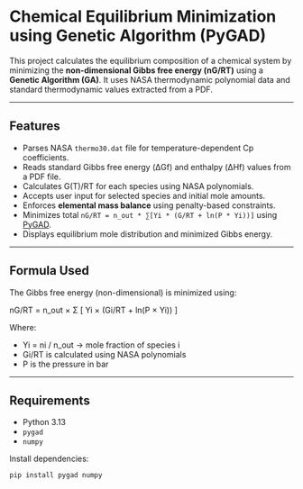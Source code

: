 # Chemical Equilibrium Minimization using Genetic Algorithm (PyGAD)

This project calculates the equilibrium composition of a chemical system by minimizing the **non-dimensional Gibbs free energy (nG/RT)** using a **Genetic Algorithm (GA)**. It uses NASA thermodynamic polynomial data and standard thermodynamic values extracted from a PDF.

---

## Features

-  Parses NASA `thermo30.dat` file for temperature-dependent Cp coefficients.
-  Reads standard Gibbs free energy (ΔGf) and enthalpy (ΔHf) values from a PDF file.
-  Calculates G(T)/RT for each species using NASA polynomials.
-  Accepts user input for selected species and initial mole amounts.
-  Enforces **elemental mass balance** using penalty-based constraints.
-  Minimizes total `nG/RT = n_out * ∑[Yi * (G/RT + ln(P * Yi))]` using [PyGAD](https://github.com/ahmedfgad/GeneticAlgorithmPython).
-  Displays equilibrium mole distribution and minimized Gibbs energy.

---

## Formula Used

The Gibbs free energy (non-dimensional) is minimized using:

nG/RT = n_out × Σ [ Yi × (Gi/RT + ln(P × Yi)) ]

Where:
- Yi = ni / n_out  → mole fraction of species i  
- Gi/RT is calculated using NASA polynomials  
- P is the pressure in bar
---

## Requirements

- Python 3.13
- `pygad`
- `numpy`

Install dependencies:

```bash
pip install pygad numpy
